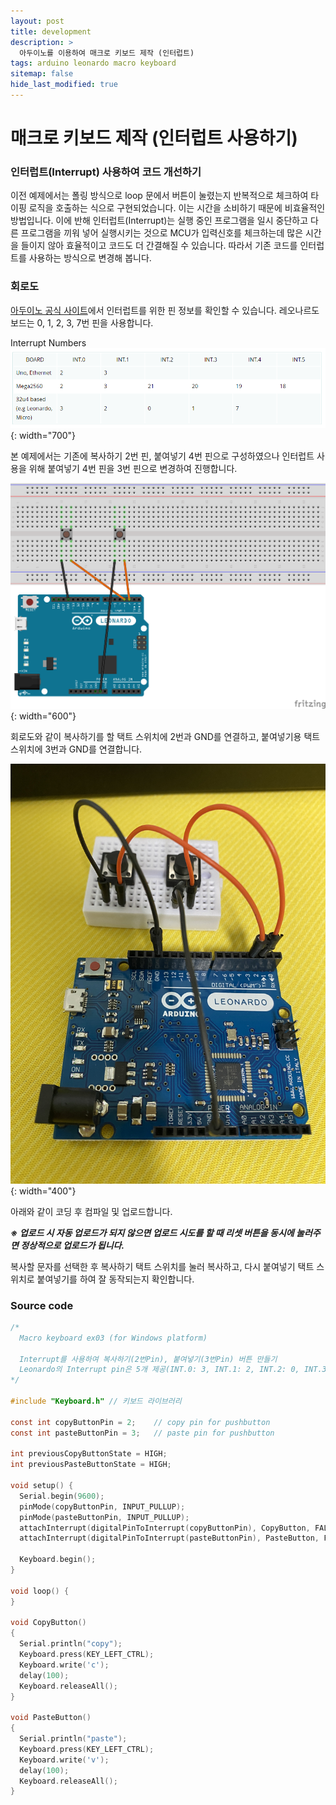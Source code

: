 ```yaml
---
layout: post
title: development
description: >
  아두이노를 이용하여 매크로 키보드 제작 (인터럽트)
tags: arduino leonardo macro keyboard
sitemap: false
hide_last_modified: true
---
```


# 매크로 키보드 제작 (인터럽트 사용하기)

### 인터럽트(Interrupt) 사용하여 코드 개선하기

이전 예제에서는 폴링 방식으로 loop 문에서 버튼이 눌렸는지 반복적으로 체크하여 타이핑 로직을 호출하는 식으로 구현되었습니다. 이는 시간을 소비하기 때문에 비효율적인 방법입니다. 이에 반해 인터럽트(Interrupt)는 실행 중인 프로그램을 일시 중단하고 다른 프로그램을 끼워 넣어 실행시키는 것으로 MCU가 입력신호를 체크하는데 많은 시간을 들이지 않아 효율적이고 코드도 더 간결해질 수 있습니다. 따라서 기존 코드를 인터럽트를 사용하는 방식으로 변경해 봅니다.

### 회로도

[아두이노 공식 사이트](https://www.arduino.cc/reference/en/language/functions/external-interrupts/attachinterrupt/)에서 인터럽트를 위한 핀 정보를 확인할 수 있습니다. 레오나르도 보드는 0, 1, 2, 3, 7번 핀을 사용합니다.

Interrupt Numbers
![](/assets/img/2023-05-07-macro-keyboard-ex04/macrokeyboard_ex04_interrupt.png){: width="700"}

본 예제에서는 기존에 복사하기 2번 핀, 붙여넣기 4번 핀으로 구성하였으나 인터럽트 사용을 위해 붙여넣기 4번 핀을 3번 핀으로 변경하여 진행합니다.

![](/assets/img/2023-05-07-macro-keyboard-ex04/macrokeyboard_ex04_circuit.png){: width="600"}

회로도와 같이 복사하기를 할 택트 스위치에 2번과 GND를 연결하고, 붙여넣기용 택트 스위치에 3번과 GND를 연결합니다.

![](/assets/img/2023-05-07-macro-keyboard-ex04/macrokeyboard_ex04.jpg){: width="400"}

아래와 같이 코딩 후 컴파일 및 업로드합니다.

***※ 업로드 시 자동 업로드가 되지 않으면 업로드 시도를 할 때 리셋 버튼을 동시에 눌러주면 정상적으로 업로드가 됩니다.***

복사할 문자를 선택한 후 복사하기 택트 스위치를 눌러 복사하고, 다시 붙여넣기 택트 스위치로 붙여넣기를 하여 잘 동작되는지 확인합니다.

### Source code

```c
/*
  Macro keyboard ex03 (for Windows platform)

  Interrupt를 사용하여 복사하기(2번Pin), 붙여넣기(3번Pin) 버튼 만들기
  Leonardo의 Interrupt pin은 5개 제공(INT.0: 3, INT.1: 2, INT.2: 0, INT.3: 1, INT.4: 7)
*/

#include "Keyboard.h" // 키보드 라이브러리

const int copyButtonPin = 2;    // copy pin for pushbutton
const int pasteButtonPin = 3;   // paste pin for pushbutton

int previousCopyButtonState = HIGH;
int previousPasteButtonState = HIGH;

void setup() {
  Serial.begin(9600);
  pinMode(copyButtonPin, INPUT_PULLUP);
  pinMode(pasteButtonPin, INPUT_PULLUP);
  attachInterrupt(digitalPinToInterrupt(copyButtonPin), CopyButton, FALLING); // from high to low
  attachInterrupt(digitalPinToInterrupt(pasteButtonPin), PasteButton, FALLING); // from high to low
  
  Keyboard.begin();
}

void loop() {
}

void CopyButton()
{
  Serial.println("copy");
  Keyboard.press(KEY_LEFT_CTRL);
  Keyboard.write('c');
  delay(100);
  Keyboard.releaseAll();
}

void PasteButton()
{
  Serial.println("paste");
  Keyboard.press(KEY_LEFT_CTRL);
  Keyboard.write('v');
  delay(100);
  Keyboard.releaseAll();
}
```
